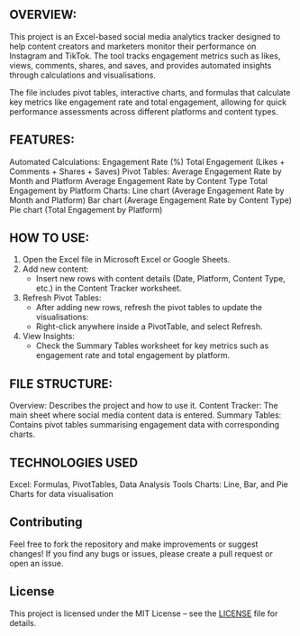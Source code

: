 ## OVERVIEW:
This project is an Excel-based social media analytics tracker designed to help content creators and marketers monitor their performance on Instagram and TikTok. The tool tracks engagement metrics such as likes, 
views, comments, shares, and saves, and provides automated insights through calculations and visualisations.

The file includes pivot tables, interactive charts, and formulas that calculate key metrics like engagement rate and total engagement, allowing for quick performance assessments across different platforms and content types.

## FEATURES:
Automated Calculations:
  Engagement Rate (%)
  Total Engagement (Likes + Comments + Shares + Saves)
Pivot Tables:
  Average Engagement Rate by Month and Platform
  Average Engagement Rate by Content Type
  Total Engagement by Platform
Charts:
  Line chart (Average Engagement Rate by Month and Platform)
  Bar chart (Average Engagement Rate by Content Type)
  Pie chart (Total Engagement by Platform)

## HOW TO USE:
1. Open the Excel file in Microsoft Excel or Google Sheets.
2. Add new content:
    - Insert new rows with content details (Date, Platform, Content Type, etc.) in the Content Tracker worksheet.
3. Refresh Pivot Tables:
    - After adding new rows, refresh the pivot tables to update the visualisations:
    - Right-click anywhere inside a PivotTable, and select Refresh.
4. View Insights:
    - Check the Summary Tables worksheet for key metrics such as engagement rate and total engagement by platform. 

## FILE STRUCTURE:
Overview: Describes the project and how to use it.
Content Tracker: The main sheet where social media content data is entered.
Summary Tables: Contains pivot tables summarising engagement data with corresponding charts.

## TECHNOLOGIES USED
Excel: Formulas, PivotTables, Data Analysis Tools
Charts: Line, Bar, and Pie Charts for data visualisation

## Contributing
Feel free to fork the repository and make improvements or suggest changes! If you find any bugs or issues, please create a pull request or open an issue.

## License
This project is licensed under the MIT License – see the [LICENSE](LICENSE) file for details.

